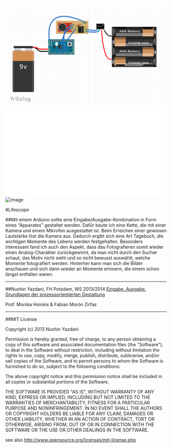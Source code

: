 ![fritzing-layout](fritzing-layout.png)  
![image](screenshot.png)
![image](screenshot2.png)

#Lifescope


##Mit einem Arduino sollte eine Eingabe/Ausgabe-Kombination in Form eines “Apparates” gestaltet werden. 
Dafür baute ich eine Kette, die mit einer Kamera und einem Mikrofon ausgestattet ist. Beim Erreichen einer gewissen Lautstärke löst die Kamera aus. Dadurch ergibt sich eine Art Tagebuch, die wichtigen Momente des Lebens werden festgehalten. Besonders interessant fand ich auch den Aspekt, dass das Fotografieren somit wieder einen Analog-Charakter zurückgewinnt, da man nicht durch den Sucher schaut, das Motiv nicht sieht und so nicht bewusst auswählt, welche Momente fotografiert werden. Hinterher kann man sich die Bilder anschauen und sich dann wieder an Momente erinnern, die einem schon längst entfallen waren.


--- 

##Nushin Yazdani, FH Potsdam, WS 2013/2014 
[Eingabe, Ausgabe. Grundlagen der prozessorientierten Gestaltung](https://incom.org/workspace/4693)

Prof. Monika Hoinkis & Fabian Morón Zirfas

---

##MIT License

Copyright (c) 2013 Nushin Yazdani

Permission is hereby granted, free of charge, to any person obtaining a copy of
this software and associated documentation files (the "Software"), to deal in
the Software without restriction, including without limitation the rights to
use, copy, modify, merge, publish, distribute, sublicense, and/or sell copies of
the Software, and to permit persons to whom the Software is furnished to do so,
subject to the following conditions:

The above copyright notice and this permission notice shall be included in all
copies or substantial portions of the Software.

THE SOFTWARE IS PROVIDED "AS IS", WITHOUT WARRANTY OF ANY KIND, EXPRESS OR
IMPLIED, INCLUDING BUT NOT LIMITED TO THE WARRANTIES OF MERCHANTABILITY, FITNESS
FOR A PARTICULAR PURPOSE AND NONINFRINGEMENT. IN NO EVENT SHALL THE AUTHORS OR
COPYRIGHT HOLDERS BE LIABLE FOR ANY CLAIM, DAMAGES OR OTHER LIABILITY, WHETHER
IN AN ACTION OF CONTRACT, TORT OR OTHERWISE, ARISING FROM, OUT OF OR IN
CONNECTION WITH THE SOFTWARE OR THE USE OR OTHER DEALINGS IN THE SOFTWARE.

see also <http://www.opensource.org/licenses/mit-license.php>